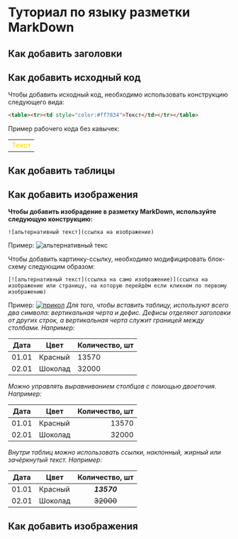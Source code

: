 # Туториал по языку разметки MarkDown

## Как добавить заголовки

## Как добавить исходный код

Чтобы добавить исходный код, необходимо использовать конструкцию следующего вида:
```html
<table><tr><td style="color:#ff7834">Текст</td></tr></table>
```
Пример рабочего кода без кавычек:
<table><tr><td style="color:#FFD700">Текст</td></tr></table>

## Как добавить таблицы

## Как добавить изображения

**Чтобы добавить изобрадение в разметку MarkDown, используйте следующую конструкцию:**
```
![альтернативный текст](ссылка на изображение)
```
Пример:
![альтернативный текс](http://pro.radiomayak.ru/wp-content/uploads/2021/03/vetrovye-volny-1-scaled.jpg)

Чтобы добавить картинку-ссылку, необходимо модифицировать блок-схему следующим образом:

```
[![альтернативный текст](ссылка на само изображение)](ссылка на изображение или страницу, на которую перейдём если кликнем по первому изображению)
```
Пример:
[![прикол](https://images.zakupka.com/i3/firms/27/147/147088/pic_e81dfb7bb360609_700x3000_1.png)](https://www.youtube.com/watch?v=dQw4w9WgXcQ)
*Для того, чтобы вставить таблицу, используют всего два символа: вертикальная черта и дефис.
Дефисы отделяют заголовки от других строк, а вертикальная черта служит границей между столбами.
Например:*

|  Дата  |  Цвет   |  Количество, шт  |
| ------ | ------  | ---------------- |
| 01.01  | Красный | 13570            |
| 02.01  | Шоколад | 32000            |

*Можно управлять выравниванием столбцов с помощью двоеточия.
Например:*

|  Дата  |  Цвет   |  Количество, шт  |
| ------ | ------  | ----------------:|
| 01.01  | Красный | 13570            |
| 02.01  | Шоколад | 32000            |

*Внутри таблиц можно использовать ссылки, наклонный, жирный или зачёркнутый текст.
Например:*

|  Дата  |  Цвет   |  Количество, шт  |
| ------ | ------  | :--------------: |
| 01.01  | Красный | ***13570***      |
| 02.01  | Шоколад | ~~32000~~        |

## Как добавить изображения
